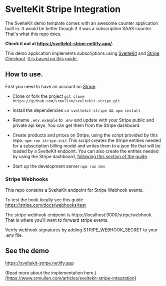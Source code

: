 SvelteKit Stripe Integration
============================

The SvelteKit demo template comes with an awesome counter application built in. It would be better though if it was a subscription SAAS counter. That's what this repo does. 

**Check it out at https://sveltekit-stripe.netlify.app/.**

This demo application implements subscriptions using [SvelteKit](http://kit.svelte.dev/) and [Stripe Checkout](https://stripe.com/payments/checkout). 
[It is based on this guide.](https://stripe.com/docs/billing/subscriptions/checkout)

## How to use.

First you need to have an account on [Stripe](https://stripe.com/).

* Clone or fork the project
  `git clone https://github.com/srmullen/sveltekit-stripe.git`

* Install the dependencies
  `cd sveltekit-stripe && npm install`

* Rename `.env.example` to `.env` and update with your Stripe public and private api keys. You can get them from the Stripe dashboard.

* Create products and prices on Stripe, using the script provided by this repo.
  `npm run stripe:init`
  This script creates the Stripe entities needed for a subscription billing model and writes them to a json file that will be loaded by a SvelteKit endpoint. You can also create the entites needed by using the Stripe dashboard, [following this section of the guide](https://stripe.com/docs/billing/subscriptions/checkout#create-business-model).

* Start up the development server
  `npm run dev`

### Stripe Webhooks

This repo contains a SvelteKit endpoint for Stripe Webhook events.

To test the hook locally see this guide https://stripe.com/docs/webhooks/test

The stripe webhook endpoint is https://localhost:3000/stripe/webhook. That is where you'll want to forward stripe events.

Verify webhook signatures by adding STRIPE_WEBHOOK_SECRET to your .env file.

## See the demo

https://sveltekit-stripe.netlify.app

(Read more about the implementation here.)[https://www.srmullen.com/articles/sveltekit-stripe-integration]